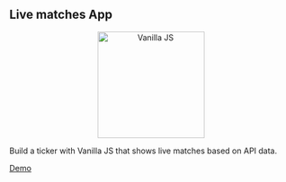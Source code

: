 ## Live matches App

<p align="center">
    <img src="http://jsmodules.io/images/js-logo.png" alt="Vanilla JS" width="190" height="190"/>
</p>

Build a ticker with Vanilla JS that shows live matches based on API data.

[Demo](http://pycolors.com/v2/git/ticker/)
